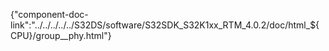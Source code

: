 {"component-doc-link":"../../../../../S32DS/software/S32SDK_S32K1xx_RTM_4.0.2/doc/html_${CPU}/group__phy.html"}

